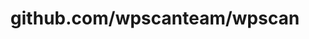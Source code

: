 ---
layout: post
title: github.com/wpscanteam/wpscan
categories: link
tags: [انگلیسی, گیت‌هاب, برنامه‌نویسی]
---